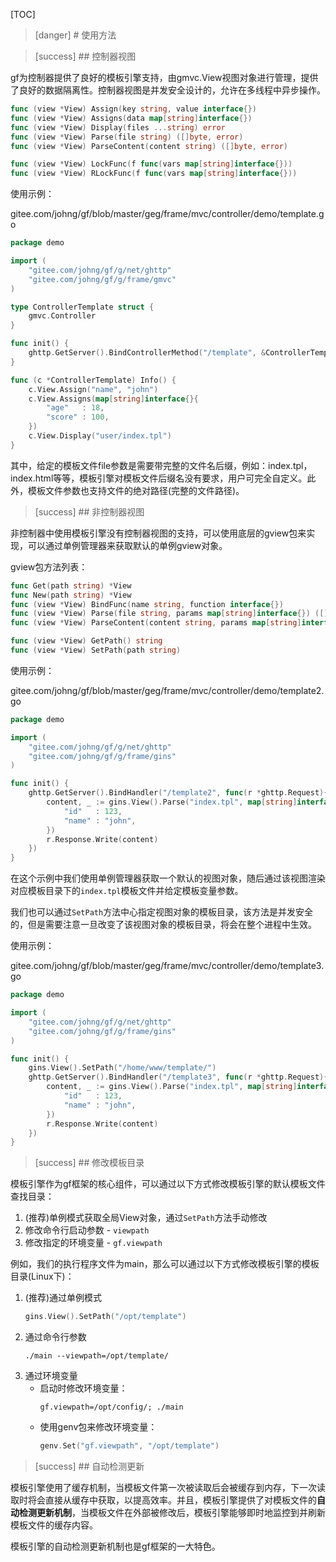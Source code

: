 
[TOC]

>[danger] # 使用方法

>[success] ## 控制器视图

gf为控制器提供了良好的模板引擎支持，由gmvc.View视图对象进行管理，提供了良好的数据隔离性。控制器视图是并发安全设计的，允许在多线程中异步操作。
```go
func (view *View) Assign(key string, value interface{})
func (view *View) Assigns(data map[string]interface{})
func (view *View) Display(files ...string) error
func (view *View) Parse(file string) ([]byte, error)
func (view *View) ParseContent(content string) ([]byte, error)

func (view *View) LockFunc(f func(vars map[string]interface{}))
func (view *View) RLockFunc(f func(vars map[string]interface{}))
```
使用示例：

gitee.com/johng/gf/blob/master/geg/frame/mvc/controller/demo/template.go

```go
package demo

import (
    "gitee.com/johng/gf/g/net/ghttp"
    "gitee.com/johng/gf/g/frame/gmvc"
)

type ControllerTemplate struct {
    gmvc.Controller
}

func init() {
    ghttp.GetServer().BindControllerMethod("/template", &ControllerTemplate{}, "Info")
}

func (c *ControllerTemplate) Info() {
    c.View.Assign("name", "john")
    c.View.Assigns(map[string]interface{}{
        "age"   : 18,
        "score" : 100,
    })
    c.View.Display("user/index.tpl")
}
```
其中，给定的模板文件file参数是需要带完整的文件名后缀，例如：index.tpl，index.html等等，模板引擎对模板文件后缀名没有要求，用户可完全自定义。此外，模板文件参数也支持文件的绝对路径(完整的文件路径)。

>[success] ## 非控制器视图

非控制器中使用模板引擎没有控制器视图的支持，可以使用底层的gview包来实现，可以通过单例管理器来获取默认的单例gview对象。

gview包方法列表：
```go
func Get(path string) *View
func New(path string) *View
func (view *View) BindFunc(name string, function interface{})
func (view *View) Parse(file string, params map[string]interface{}) ([]byte, error)
func (view *View) ParseContent(content string, params map[string]interface{}) ([]byte, error)

func (view *View) GetPath() string
func (view *View) SetPath(path string)
```
使用示例：

gitee.com/johng/gf/blob/master/geg/frame/mvc/controller/demo/template2.go

```go
package demo

import (
    "gitee.com/johng/gf/g/net/ghttp"
    "gitee.com/johng/gf/g/frame/gins"
)

func init() {
    ghttp.GetServer().BindHandler("/template2", func(r *ghttp.Request){
        content, _ := gins.View().Parse("index.tpl", map[string]interface{}{
            "id"   : 123,
            "name" : "john",
        })
        r.Response.Write(content)
    })
}
```
在这个示例中我们使用单例管理器获取一个默认的视图对象，随后通过该视图渲染对应模板目录下的```index.tpl```模板文件并给定模板变量参数。

我们也可以通过```SetPath```方法中心指定视图对象的模板目录，该方法是并发安全的，但是需要注意一旦改变了该视图对象的模板目录，将会在整个进程中生效。

使用示例：

gitee.com/johng/gf/blob/master/geg/frame/mvc/controller/demo/template3.go

```go
package demo

import (
    "gitee.com/johng/gf/g/net/ghttp"
    "gitee.com/johng/gf/g/frame/gins"
)

func init() {
    gins.View().SetPath("/home/www/template/")
    ghttp.GetServer().BindHandler("/template3", func(r *ghttp.Request){
        content, _ := gins.View().Parse("index.tpl", map[string]interface{}{
            "id"   : 123,
            "name" : "john",
        })
        r.Response.Write(content)
    })
}
```

>[success] ## 修改模板目录

模板引擎作为gf框架的核心组件，可以通过以下方式修改模板引擎的默认模板文件查找目录：
1. (推荐)单例模式获取全局View对象，通过```SetPath```方法手动修改
2. 修改命令行启动参数 - ```viewpath```
3. 修改指定的环境变量 - ```gf.viewpath```

例如，我们的执行程序文件为main，那么可以通过以下方式修改模板引擎的模板目录(Linux下)：

1. (推荐)通过单例模式
	```go
    gins.View().SetPath("/opt/template")
    ```
3. 通过命令行参数
    ```shell
    ./main --viewpath=/opt/template/
    ```
1. 通过环境变量
    * 启动时修改环境变量：
        ```shell
        gf.viewpath=/opt/config/; ./main
        ```
    * 使用genv包来修改环境变量：
        ```go
        genv.Set("gf.viewpath", "/opt/template")
        ```

>[success] ## 自动检测更新

模板引擎使用了缓存机制，当模板文件第一次被读取后会被缓存到内存，下一次读取时将会直接从缓存中获取，以提高效率。并且，模板引擎提供了对模板文件的**自动检测更新机制**，当模板文件在外部被修改后，模板引擎能够即时地监控到并刷新模板文件的缓存内容。

模板引擎的自动检测更新机制也是gf框架的一大特色。

